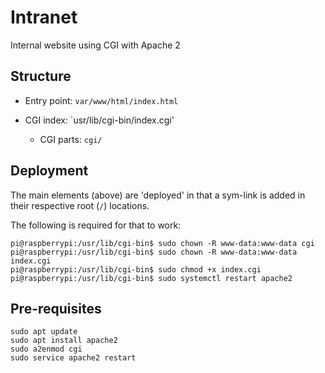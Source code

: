 # Intranet

Internal website using CGI with Apache 2


## Structure

* Entry point: `var/www/html/index.html`

* CGI index: `usr/lib/cgi-bin/index.cgi'
	* CGI parts: `cgi/`



## Deployment

The main elements (above) are 'deployed' in that a sym-link is added in their respective root (`/`) locations.

The following is required for that to work:

```
pi@raspberrypi:/usr/lib/cgi-bin$ sudo chown -R www-data:www-data cgi
pi@raspberrypi:/usr/lib/cgi-bin$ sudo chown -R www-data:www-data index.cgi 
pi@raspberrypi:/usr/lib/cgi-bin$ sudo chmod +x index.cgi 
pi@raspberrypi:/usr/lib/cgi-bin$ sudo systemctl restart apache2
```


## Pre-requisites

```
sudo apt update
sudo apt install apache2
sudo a2enmod cgi
sudo service apache2 restart
```

